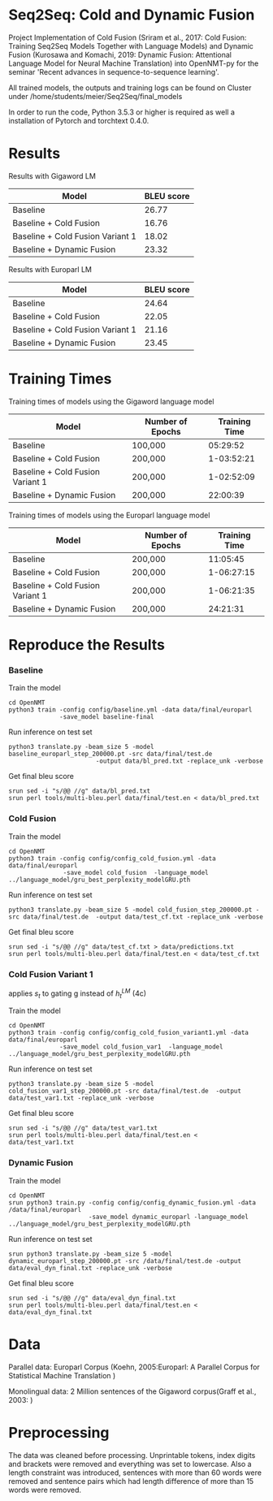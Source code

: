 # Seq2Seq: Cold and Dynamic Fusion

Project Implementation of Cold Fusion (Sriram et al., 2017: Cold Fusion: Training Seq2Seq Models Together with Language Models) 
and Dynamic Fusion (Kurosawa and Komachi, 2019: Dynamic Fusion: Attentional Language Model for Neural Machine Translation)
into OpenNMT-py for the seminar 'Recent advances in sequence-to-sequence learning'.

All trained models, the outputs and training logs can be found on Cluster under /home/students/meier/Seq2Seq/final_models

In order to run the code, Python 3.5.3 or higher is required as well a installation of Pytorch and torchtext 0.4.0.

# Results #

Results with Gigaword LM

| Model  | BLEU score |
| ------------- | ------------- |
| Baseline  | 26.77  |
| Baseline + Cold Fusion | 16.76 |
| Baseline + Cold Fusion Variant 1| 18.02 |
| Baseline + Dynamic Fusion | 23.32 |


Results with Europarl LM

| Model  | BLEU score |
| ------------- | ------------- |
| Baseline  | 24.64  |
| Baseline + Cold Fusion | 22.05 |
| Baseline + Cold Fusion Variant 1| 21.16 |
| Baseline + Dynamic Fusion | 23.45 |

# Training Times #

Training times of models using the Gigaword language model

| Model  | Number of Epochs |Training Time |
| ------------- | ------------- | ------------- |
| Baseline  | 100,000 | 05:29:52 |
| Baseline + Cold Fusion | 200,000 | 1-03:52:21 |
| Baseline + Cold Fusion Variant 1| 200,000 | 1-02:52:09|
| Baseline + Dynamic Fusion | 200,000 | 22:00:39 |


Training times of models using the Europarl language model

| Model  | Number of Epochs |Training Time |
| ------------- | ------------- | ------------- |
| Baseline  | 200,000 | 11:05:45 |
| Baseline + Cold Fusion | 200,000 | 1-06:27:15 |
| Baseline + Cold Fusion Variant 1| 200,000 | 1-06:21:35|
| Baseline + Dynamic Fusion | 200,000 | 24:21:31 |

# Reproduce the Results #

### Baseline ###


Train the model
```
cd OpenNMT
python3 train -config config/baseline.yml -data data/final/europarl 
              -save_model baseline-final 
```

Run inference on test set
```
python3 translate.py -beam_size 5 -model baseline_europarl_step_200000.pt -src data/final/test.de 
                        -output data/bl_pred.txt -replace_unk -verbose
```

Get final bleu score

```
srun sed -i "s/@@ //g" data/bl_pred.txt
srun perl tools/multi-bleu.perl data/final/test.en < data/bl_pred.txt
```


### Cold Fusion ###

Train the model

```
cd OpenNMT
python3 train -config config/config_cold_fusion.yml -data data/final/europarl
               -save_model cold_fusion  -language_model ../language_model/gru_best_perplexity_modelGRU.pth
```

Run inference on test set
```
python3 translate.py -beam_size 5 -model cold_fusion_step_200000.pt -src data/final/test.de  -output data/test_cf.txt -replace_unk -verbose
```

Get final bleu score
```
srun sed -i "s/@@ //g" data/test_cf.txt > data/predictions.txt
srun perl tools/multi-bleu.perl data/final/test.en < data/test_cf.txt
```


### Cold Fusion Variant 1 ###



applies $`s_t`$ to gating g instead of $`h_t^{LM}`$ (4c)

Train the model
```
cd OpenNMT
python3 train -config config/config_cold_fusion_variant1.yml -data data/final/europarl 
              -save_model cold_fusion_var1  -language_model ../language_model/gru_best_perplexity_modelGRU.pth
```
Run inference on test set
```
python3 translate.py -beam_size 5 -model cold_fusion_var1_step_200000.pt -src data/final/test.de  -output data/test_var1.txt -replace_unk -verbose
```

Get final bleu score
```
srun sed -i "s/@@ //g" data/test_var1.txt 
srun perl tools/multi-bleu.perl data/final/test.en < data/test_var1.txt
```

### Dynamic Fusion ###


Train the model
```
cd OpenNMT
srun python3 train.py -config config/config_dynamic_fusion.yml -data /data/final/europarl 
                      -save_model dynamic_europarl -language_model ../language_model/gru_best_perplexity_modelGRU.pth
```

Run inference on test set
```
srun python3 translate.py -beam_size 5 -model dynamic_europarl_step_200000.pt -src /data/final/test.de -output data/eval_dyn_final.txt -replace_unk -verbose
```

Get final bleu score
```
srun sed -i "s/@@ //g" data/eval_dyn_final.txt 
srun perl tools/multi-bleu.perl data/final/test.en < data/eval_dyn_final.txt
```


# Data #

Parallel data: Europarl Corpus (Koehn, 2005:Europarl: A Parallel Corpus for Statistical Machine Translation
)

Monolingual data: 2 Million sentences of the Gigaword  corpus(Graff et al., 2003: )

# Preprocessing #

The data was cleaned before processing. Unprintable tokens, index digits and brackets were removed and everything was set to lowercase. Also a length constraint was introduced, 
sentences with more than 60 words were removed and sentence pairs which had length difference of more than 15 words were removed.




